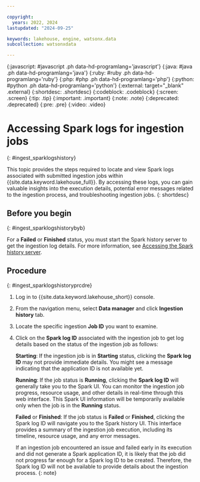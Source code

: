 ```yaml
---

copyright:
  years: 2022, 2024
lastupdated: "2024-09-25"

keywords: lakehouse, engine, watsonx.data
subcollection: watsonxdata

---
```


{:javascript: #javascript .ph data-hd-programlang='javascript'}
{:java: #java .ph data-hd-programlang='java'}
{:ruby: #ruby .ph data-hd-programlang='ruby'}
{:php: #php .ph data-hd-programlang='php'}
{:python: #python .ph data-hd-programlang='python'}
{:external: target="_blank" .external}
{:shortdesc: .shortdesc}
{:codeblock: .codeblock}
{:screen: .screen}
{:tip: .tip}
{:important: .important}
{:note: .note}
{:deprecated: .deprecated}
{:pre: .pre}
{:video: .video}

# Accessing Spark logs for ingestion jobs
{: #ingest_sparklogshistory}

This topic provides the steps required to locate and view Spark logs associated with submitted ingestion jobs within {{site.data.keyword.lakehouse_full}}. By accessing these logs, you can gain valuable insights into the execution details, potential error messages related to the ingestion process, and troubleshooting ingestion jobs.
{: shortdesc}

## Before you begin
{: #ingest_sparklogshistorybyb}

For a **Failed** or **Finished** status, you must start the Spark history server to get the ingestion log details. For more information, see [Accessing the Spark history server](watsonxdata?topic=watsonxdata-wxd_spk_histry).

## Procedure
{: #ingest_sparklogshistoryprcdre}

1. Log in to {{site.data.keyword.lakehouse_short}} console.

2. From the navigation menu, select **Data manager** and click **Ingestion history** tab.

3. Locate the specific ingestion **Job ID** you want to examine.

4. Click on the **Spark log ID** associated with the ingestion job to get log details based on the status of the ingestion job as follows:

   **Starting**: If the ingestion job is in **Starting** status, clicking the **Spark log ID** may not provide immediate details. You might see a message indicating that the application ID is not available yet.

   **Running**: If the job status is **Running**, clicking the **Spark log ID** will generally take you to the Spark UI. You can monitor the ingestion job progress, resource usage, and other details in real-time through this web interface. This Spark UI information will be temporarily available only when the job is in the **Running** status.

   **Failed** or **Finished**: If the job status is **Failed** or **Finished**, clicking the Spark log ID will navigate you to the Spark history UI. This interface provides a summary of the ingestion job execution, including its timeline, resource usage, and any error messages.


   If an ingestion job encountered an issue and failed early in its execution and did not generate a Spark application ID, it is likely that the job did not progress far enough for a Spark log ID to be created. Therefore, the Spark log ID will not be available to provide details about the ingestion process.
   {: note}
